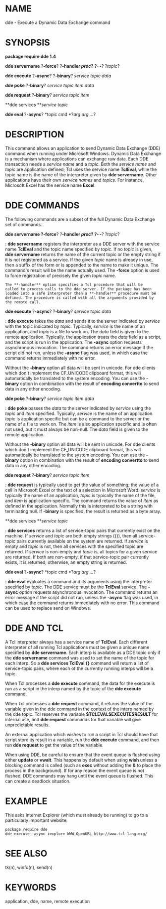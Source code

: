 # NAME

dde - Execute a Dynamic Data Exchange command

# SYNOPSIS

**package require dde 1.4**

**dde servername** ?**-force**? ?**-handler ***proc*? ?**- -**?
?*topic*?

**dde execute** ?**-async**? ?**-binary**? *service topic data*

**dde poke** ?**-binary**? *service topic item data*

**dde request** ?**-binary**? *service topic item*

**dde services ***service topic*

**dde eval** ?**-async**? *topic cmd *?*arg arg \...*?

# DESCRIPTION

This command allows an application to send Dynamic Data Exchange (DDE)
command when running under Microsoft Windows. Dynamic Data Exchange is a
mechanism where applications can exchange raw data. Each DDE transaction
needs a *service name* and a *topic*. Both the *service name* and
*topic* are application defined; Tcl uses the service name **TclEval**,
while the topic name is the name of the interpreter given by **dde
servername**. Other applications have their own *service names* and
*topics*. For instance, Microsoft Excel has the service name **Excel**.

# DDE COMMANDS

The following commands are a subset of the full Dynamic Data Exchange
set of commands.

**dde servername **?**-force**? ?**-handler ***proc*? ?**- -**? ?*topic*?

:   **dde servername** registers the interpreter as a DDE server with
    the service name **TclEval** and the topic name specified by
    *topic*. If no *topic* is given, **dde servername** returns the name
    of the current topic or the empty string if it is not registered as
    a service. If the given *topic* name is already in use, then a
    suffix of the form or is appended to the name to make it unique. The
    command\'s result will be the name actually used. The **-force**
    option is used to force registration of precisely the given *topic*
    name.

    The **-handler** option specifies a Tcl procedure that will be
    called to process calls to the dde server. If the package has been
    loaded into a safe interpreter then a **-handler** procedure must be
    defined. The procedure is called with all the arguments provided by
    the remote call.

**dde execute** ?**-async**? ?**-binary**? *service topic data*

:   **dde execute** takes the *data* and sends it to the server
    indicated by *service* with the topic indicated by *topic*.
    Typically, *service* is the name of an application, and *topic* is a
    file to work on. The *data* field is given to the remote
    application. Typically, the application treats the *data* field as a
    script, and the script is run in the application. The **-async**
    option requests asynchronous invocation. The command returns an
    error message if the script did not run, unless the **-async** flag
    was used, in which case the command returns immediately with no
    error.

Without the **-binary** option all data will be sent in unicode. For dde
clients which don\'t implement the CF_UNICODE clipboard format, this
will automatically be translated to the system encoding. You can use the
**-binary** option in combination with the result of **encoding
convertto** to send data in any other encoding.

**dde poke** ?**-binary**? *service topic item data*

:   **dde poke** passes the *data* to the server indicated by *service*
    using the *topic* and *item* specified. Typically, *service* is the
    name of an application. *topic* is application specific but can be a
    command to the server or the name of a file to work on. The *item*
    is also application specific and is often not used, but it must
    always be non-null. The *data* field is given to the remote
    application.

Without the **-binary** option all data will be sent in unicode. For dde
clients which don\'t implement the CF_UNICODE clipboard format, this
will automatically be translated to the system encoding. You can use the
**-binary** option in combination with the result of **encoding
convertto** to send data in any other encoding.

**dde request** ?**-binary**? *service topic item*

:   **dde request** is typically used to get the value of something; the
    value of a cell in Microsoft Excel or the text of a selection in
    Microsoft Word. *service* is typically the name of an application,
    *topic* is typically the name of the file, and *item* is
    application-specific. The command returns the value of *item* as
    defined in the application. Normally this is interpreted to be a
    string with terminating null. If **-binary** is specified, the
    result is returned as a byte array.

**dde services ***service topic*

:   **dde services** returns a list of service-topic pairs that
    currently exist on the machine. If *service* and *topic* are both
    empty strings ({}), then all service-topic pairs currently available
    on the system are returned. If *service* is empty and *topic* is
    not, then all services with the specified topic are returned. If
    *service* is non-empty and *topic* is, all topics for a given
    service are returned. If both are non-empty, if that service-topic
    pair currently exists, it is returned; otherwise, an empty string is
    returned.

**dde eval** ?**-async**? *topic cmd *?*arg arg \...*?

:   **dde eval** evaluates a command and its arguments using the
    interpreter specified by *topic*. The DDE service must be the
    **TclEval** service. The **-async** option requests asynchronous
    invocation. The command returns an error message if the script did
    not run, unless the **-async** flag was used, in which case the
    command returns immediately with no error. This command can be used
    to replace send on Windows.

# DDE AND TCL

A Tcl interpreter always has a service name of **TclEval**. Each
different interpreter of all running Tcl applications must be given a
unique name specified by **dde servername**. Each interp is available as
a DDE topic only if the **dde servername** command was used to set the
name of the topic for each interp. So a **dde services TclEval {}**
command will return a list of service-topic pairs, where each of the
currently running interps will be a topic.

When Tcl processes a **dde execute** command, the data for the execute
is run as a script in the interp named by the topic of the **dde
execute** command.

When Tcl processes a **dde request** command, it returns the value of
the variable given in the dde command in the context of the interp named
by the dde topic. Tcl reserves the variable
**\$TCLEVAL\$EXECUTE\$RESULT** for internal use, and **dde request**
commands for that variable will give unpredictable results.

An external application which wishes to run a script in Tcl should have
that script store its result in a variable, run the **dde execute**
command, and then run **dde request** to get the value of the variable.

When using DDE, be careful to ensure that the event queue is flushed
using either **update** or **vwait**. This happens by default when using
**wish** unless a blocking command is called (such as **exec** without
adding the **&** to place the process in the background). If for any
reason the event queue is not flushed, DDE commands may hang until the
event queue is flushed. This can create a deadlock situation.

# EXAMPLE

This asks Internet Explorer (which must already be running) to go to a
particularly important website:

    package require dde
    dde execute -async iexplore WWW_OpenURL http://www.tcl-lang.org/

# SEE ALSO

tk(n), winfo(n), send(n)

# KEYWORDS

application, dde, name, remote execution
